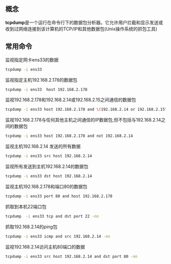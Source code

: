 ## 概念
**tcpdump**是一个运行在命令行下的数据包分析器。它允许用户拦截和显示发送或收到过网络连接到该计算机的TCP/IP和其他数据包(Unix操作系统的抓包工具)

## 常用命令

监视指定网卡ens33的数据	

```bash
tcpdump -i ens33
```

 监视指定主机192.168.2.178的数据包
```bash
tcpdump -i ens33  host 192.168.2.178
```

监视192.168.2.178和192.168.2.14或192.168.2.15之间通信的数据包
```bash
tcpdump -i ens33 host 192.168.2.178 and \(192.168.2.14 or 192.168.2.15\)
```
监视192.168.2.178与任何其他主机之间通信的IP数据包,但不包括与192.168.2.14之间的数据包
```bash
tcpdump -i ens33 host 192.168.2.178 and not 192.168.2.14
```
监视主机192.168.2.14 发送的所有数据
```bash
tcpdump -i ens33 src host 192.168.2.14
```
监视所有发送到主机192.168.2.14的数据包

```bash
tcpdump -i ens33 dst host 192.168.2.14
```
监视主机192.168.2.178和端口80的数据包

```bash
tcpdump -i ens33 port 80 and host 192.168.2.178
```

抓取到本机22端口包

```bash
tcpdump  -i ens33 tcp and dst port 22 -nn
```
抓取192.168.2.14的ping包
```bash
tcpdump -i ens33 icmp and src 192.168.2.14 -nn 
```

监视192.168.2.14访问主机80端口的数据
```bash
tcpdump -i ens33 src host 192.168.2.14 and dst port 80 -nn
```

